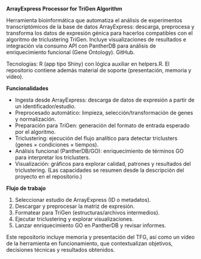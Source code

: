 **ArrayExpress Processor for TriGen Algorithm**

Herramienta bioinformática que automatiza el análisis de experimentos transcriptómicos de la base de datos ArrayExpress: descarga, preprocesa y transforma los datos de expresión génica para hacerlos compatibles con el algoritmo de triclustering TriGen. Incluye visualizaciones de resultados e integración vía  consumo API con PantherDB para análisis de enriquecimiento funcional (Gene Ontology). 
GitHub.

Tecnologías: R (app tipo Shiny) con lógica auxiliar en helpers.R. El repositorio contiene además material de soporte (presentación, memoria y vídeo).

**Funcionalidades**
- Ingesta desde ArrayExpress: descarga de datos de expresión a partir de un identificador/estudio.
- Preprocesado automático: limpieza, selección/transformación de genes y normalización.
- Preparación para TriGen: generación del formato de entrada esperado por el algoritmo.
- Triclustering: ejecución del flujo analítico para detectar triclusters (genes × condiciones × tiempos).
- Análisis funcional (PantherDB/GO): enriquecimiento de términos GO para interpretar los triclusters.
- Visualización: gráficos para explorar calidad, patrones y resultados del triclustering.
(Las capacidades se resumen desde la descripción del proyecto en el repositorio.)

**Flujo de trabajo**
1. Seleccionar estudio de ArrayExpress (ID o metadatos).
2. Descargar y preprocesar la matriz de expresión.
3. Formatear para TriGen (estructuras/archivos intermedios).
4. Ejecutar triclustering y explorar visualizaciones.
5. Lanzar enriquecimiento GO en PantherDB y revisar informes.

Este repositorio incluye memoria y presentación del TFG, así como un vídeo de la herramienta en funcionamiento, que contextualizan objetivos, decisiones técnicas y resultados obtenidos.

